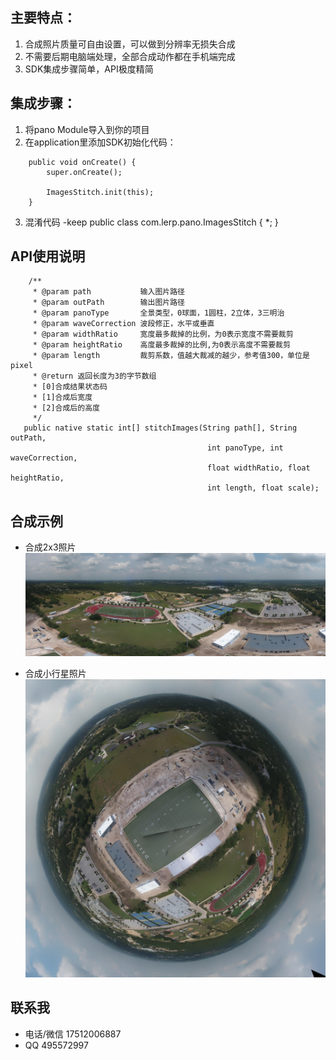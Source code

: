 ## 主要特点：
1. 合成照片质量可自由设置，可以做到分辨率无损失合成
2. 不需要后期电脑端处理，全部合成动作都在手机端完成
3. SDK集成步骤简单，API极度精简

## 集成步骤：
1. 将pano Module导入到你的项目
2. 在application里添加SDK初始化代码：
```
    public void onCreate() {
        super.onCreate();
        
        ImagesStitch.init(this);
    }
```
3. 混淆代码
-keep public class com.lerp.pano.ImagesStitch { *; }

## API使用说明
```
    /**
     * @param path           输入图片路径
     * @param outPath        输出图片路径
     * @param panoType       全景类型，0球面，1圆柱，2立体，3三明治
     * @param waveCorrection 波段修正，水平或垂直
     * @param widthRatio     宽度最多裁掉的比例，为0表示宽度不需要裁剪
     * @param heightRatio    高度最多裁掉的比例,为0表示高度不需要裁剪
     * @param length         裁剪系数，值越大裁减的越少，参考值300，单位是pixel
     * @return 返回长度为3的字节数组
     * [0]合成结果状态码
     * [1]合成后宽度
     * [2]合成后的高度
     */
   public native static int[] stitchImages(String path[], String outPath,
                                            int panoType, int waveCorrection,
                                            float widthRatio, float heightRatio,
                                            int length, float scale);
```

## 合成示例
- 合成2x3照片
![](/result/2x3.jpg)

- 合成小行星照片
![](/result/stereo.jpg)

## 联系我
- 电话/微信 17512006887
- QQ 495572997
